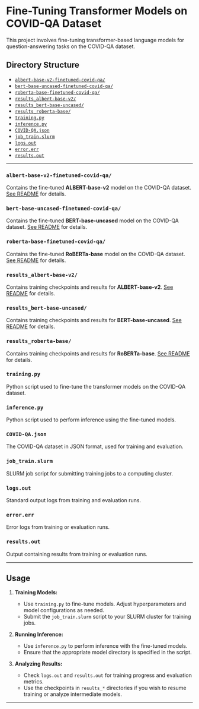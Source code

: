 # Fine-Tuning Transformer Models on COVID-QA Dataset

This project involves fine-tuning transformer-based language models for question-answering tasks on the COVID-QA dataset.

## Directory Structure

- [`albert-base-v2-finetuned-covid-qa/`](#albert-base-v2-finetuned-covid-qa)
- [`bert-base-uncased-finetuned-covid-qa/`](#bert-base-uncased-finetuned-covid-qa)
- [`roberta-base-finetuned-covid-qa/`](#roberta-base-finetuned-covid-qa)
- [`results_albert-base-v2/`](#results_albert-base-v2)
- [`results_bert-base-uncased/`](#results_bert-base-uncased)
- [`results_roberta-base/`](#results_roberta-base)
- [`training.py`](#trainingpy)
- [`inference.py`](#inferencepy)
- [`COVID-QA.json`](#covid-qajson)
- [`job_train.slurm`](#job_trainslurm)
- [`logs.out`](#logsout)
- [`error.err`](#errorerr)
- [`results.out`](#resultsout)

---

### `albert-base-v2-finetuned-covid-qa/`

Contains the fine-tuned **ALBERT-base-v2** model on the COVID-QA dataset. [See README](./albert-base-v2-finetuned-covid-qa/README.md) for details.

### `bert-base-uncased-finetuned-covid-qa/`

Contains the fine-tuned **BERT-base-uncased** model on the COVID-QA dataset. [See README](./bert-base-uncased-finetuned-covid-qa/README.md) for details.

### `roberta-base-finetuned-covid-qa/`

Contains the fine-tuned **RoBERTa-base** model on the COVID-QA dataset. [See README](./roberta-base-finetuned-covid-qa/README.md) for details.

### `results_albert-base-v2/`

Contains training checkpoints and results for **ALBERT-base-v2**. [See README](./results_albert-base-v2/README.md) for details.

### `results_bert-base-uncased/`

Contains training checkpoints and results for **BERT-base-uncased**. [See README](./results_bert-base-uncased/README.md) for details.

### `results_roberta-base/`

Contains training checkpoints and results for **RoBERTa-base**. [See README](./results_roberta-base/README.md) for details.

### `training.py`

Python script used to fine-tune the transformer models on the COVID-QA dataset.

### `inference.py`

Python script used to perform inference using the fine-tuned models.

### `COVID-QA.json`

The COVID-QA dataset in JSON format, used for training and evaluation.

### `job_train.slurm`

SLURM job script for submitting training jobs to a computing cluster.

### `logs.out`

Standard output logs from training and evaluation runs.

### `error.err`

Error logs from training or evaluation runs.

### `results.out`

Output containing results from training or evaluation runs.

---

## Usage

1. **Training Models:**
   - Use `training.py` to fine-tune models. Adjust hyperparameters and model configurations as needed.
   - Submit the `job_train.slurm` script to your SLURM cluster for training jobs.

2. **Running Inference:**
   - Use `inference.py` to perform inference with the fine-tuned models.
   - Ensure that the appropriate model directory is specified in the script.

3. **Analyzing Results:**
   - Check `logs.out` and `results.out` for training progress and evaluation metrics.
   - Use the checkpoints in `results_*` directories if you wish to resume training or analyze intermediate models.

---
